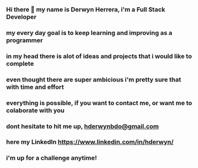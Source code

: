### Hi there 👋 my name is Derwyn Herrera, i'm a Full Stack Developer
### my every day goal is to keep learning and improving as a programmer
### in my head there is alot of ideas and projects that i would like to complete
### even thought there are super ambicious i'm pretty sure that with time and effort
### everything is possible, if you want to contact me, or want me to colaborate with you
### dont hesitate to hit me up, hderwynbdo@gmail.com
### here my Linkedln https://www.linkedin.com/in/hderwyn/
### i'm up for a challenge anytime!

<!--
**HDerwyn/HDerwyn** is a ✨ _special_ ✨ repository because its `README.md` (this file) appears on your GitHub profile.

Here are some ideas to get you started:

- 🔭 I’m currently working on ...
- 🌱 I’m currently learning ...
- 👯 I’m looking to collaborate on ...
- 🤔 I’m looking for help with ...
- 💬 Ask me about ...
- 📫 How to reach me: ...
- 😄 Pronouns: ...
- ⚡ Fun fact: ...
-->
